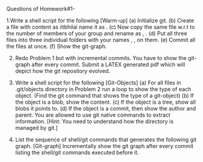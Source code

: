 Questions of Homework#1-

1.Write a shell script for the following [Warm-up]
  (a) Initialize git.
  (b) Create a file with content as iitbhilai name it as <roll-no-member-1>.
  (c) Now copy the same file w.r.t to the number of members of your group and rename as <roll-no-member-2>, <roll-no-member-3>.
  (d) Put all three files into three individual folders with your names <name-1>, <name-2>,
 <name-3> on them.
   (e) Commit all the files at once.
   (f) Show the git-graph.
  
2. Redo Problem 1 but with incremental commits. You have to show the git-graph after every
commit. Submit a LATEX generated pdf which will depict how the git repository evolved.

3. Write a shell script for the following [Git-Objects]
(a) For all files in .git/objects directory in Problem 2 run a loop to show the type of each
object. (Find the git command that shows the type of a git-object)
(b) If the object is a blob, show the content.
(c) If the object is a tree, show all blobs it points to.
(d) If the object is a commit, then show the author and parent.
You are allowed to use git native commands to extract information.
[Hint: You need to understand how the directory is managed by git.]

4. List the sequence of shell/git commands that generates the following git graph. [Git-graph]
Incrementally show the git graph after every commit listing the shell/git commands executed
before it.

